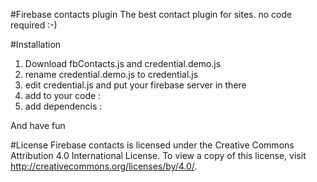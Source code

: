 #Firebase contacts plugin
The best contact plugin for sites.
no code required :-)

#Installation

1. Download fbContacts.js and credential.demo.js
2. rename credential.demo.js to credential.js
3. edit credential.js and put your firebase server in there
4. add to your code : <div id="fbContacts" data-user-prefix="[USER_PREFIX]" data-db-name="[DB_NAME]"> </div>
5. add dependencis :
	<link rel="stylesheet" href="https://maxcdn.bootstrapcdn.com/bootstrap/3.3.2/css/bootstrap.min.css">
    <link rel="stylesheet" href="https://maxcdn.bootstrapcdn.com/bootstrap/3.3.2/css/bootstrap-theme.min.css">
	<link rel="stylesheet" href="http://maxcdn.bootstrapcdn.com/font-awesome/4.3.0/css/font-awesome.min.css">
	<script src="https://ajax.googleapis.com/ajax/libs/jquery/1.11.2/jquery.min.js"></script>
	<script src="https://maxcdn.bootstrapcdn.com/bootstrap/3.3.2/js/bootstrap.min.js"></script>
	<script src="http:////cdn.datatables.net/1.10.2/js/jquery.dataTables.min.js"></script>
	<script src="https://cdn.firebase.com/js/client/2.2.4/firebase.js"></script>
	<script src="credential.js"></script>
	<script src="fbContacts.js"></script>

And have fun

#License
Firebase contacts is licensed under the Creative Commons Attribution 4.0 International License. To view a copy of this license, visit http://creativecommons.org/licenses/by/4.0/.